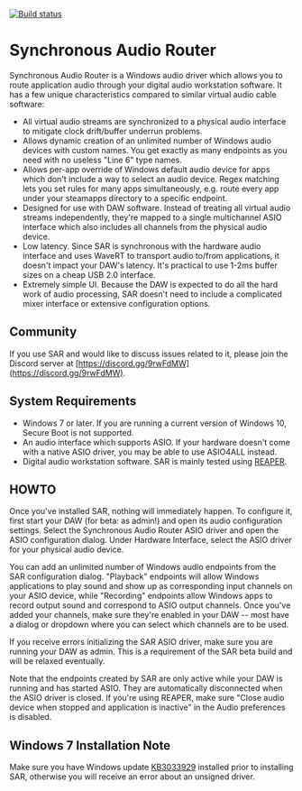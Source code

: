 [![Build status](https://ci.appveyor.com/api/projects/status/e24tb7g9j9drkyuh/branch/master?svg=true)](https://ci.appveyor.com/project/eiz/synchronousaudiorouter/branch/master)

# Synchronous Audio Router

Synchronous Audio Router is a Windows audio driver which allows you to route
application audio through your digital audio workstation software. It has a few
unique characteristics compared to similar virtual audio cable software:

* All virtual audio streams are synchronized to a physical audio interface to
  mitigate clock drift/buffer underrun problems.
* Allows dynamic creation of an unlimited number of Windows audio devices with
  custom names. You get exactly as many endpoints as you need with no useless
  "Line 6" type names.
* Allows per-app override of Windows default audio device for apps which
  don't include a way to select an audio device. Regex matching lets you set
  rules for many apps simultaneously, e.g. route every app under your steamapps
  directory to a specific endpoint.
* Designed for use with DAW software. Instead of treating all virtual audio
  streams independently, they're mapped to a single multichannel ASIO interface
  which also includes all channels from the physical audio device.
* Low latency. Since SAR is synchronous with the hardware audio interface and
  uses WaveRT to transport audio to/from applications, it doesn't impact your
  DAW's latency. It's practical to use 1-2ms buffer sizes on a cheap USB 2.0
  interface.
* Extremely simple UI. Because the DAW is expected to do all the hard work of
  audio processing, SAR doesn't need to include a complicated mixer interface or
  extensive configuration options.

## Community

If you use SAR and would like to discuss issues related to it, please join the
Discord server at [https://discord.gg/9rwFdMW](https://discord.gg/9rwFdMW).

## System Requirements

* Windows 7 or later. If you are running a current version of Windows 10, Secure Boot is not supported.
* An audio interface which supports ASIO. If your hardware doesn't come with a
  native ASIO driver, you may be able to use ASIO4ALL instead.
* Digital audio workstation software. SAR is mainly tested using [REAPER](http://www.reaper.fm/).

## HOWTO

Once you've installed SAR, nothing will immediately happen. To configure it,
first start your DAW (for beta: as admin!) and open its audio configuration
settings. Select the Synchronous Audio Router ASIO driver and open the ASIO
configuration dialog. Under Hardware Interface, select the ASIO driver for
your physical audio device.

You can add an unlimited number of Windows audio endpoints from the SAR
configuration dialog. "Playback" endpoints will allow Windows applications
to play sound and show up as corresponding input channels on your ASIO device,
while "Recording" endpoints allow Windows apps to record output sound and
correspond to ASIO output channels. Once you've added your channels, make sure
they're enabled in your DAW -- most have a dialog or dropdown where you can
select which channels are to be used.

If you receive errors initializing the SAR ASIO driver, make sure you are
running your DAW as admin. This is a requirement of the SAR beta build and
will be relaxed eventually.

Note that the endpoints created by SAR are only active while your DAW is
running and has started ASIO. They are automatically disconnected when the
ASIO driver is closed. If you're using REAPER, make sure "Close audio device
when stopped and application is inactive" in the Audio preferences is
disabled.

## Windows 7 Installation Note

Make sure you have Windows update [KB3033929](https://technet.microsoft.com/en-us/library/security/3033929.aspx)
installed prior to installing SAR, otherwise you will receive an error about
an unsigned driver.


